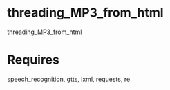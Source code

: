 # threading_MP3_from_html
threading_MP3_from_html

# Requires
speech_recognition,
gtts,
lxml,
requests,
re
